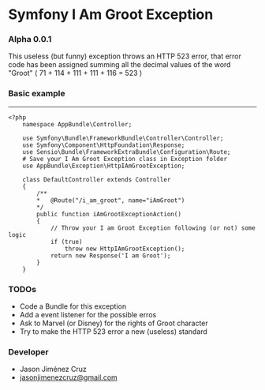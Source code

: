 # Symfony I Am Groot Exception

### Alpha 0.0.1

This useless (but funny) exception throws an HTTP 523 error, that error code has been assigned summing all the decimal values of the word "Groot" ( 71 + 114 + 111 + 111 + 116 = 523 )

### Basic example
---
```
<?php
    namespace AppBundle\Controller;
    
    use Symfony\Bundle\FrameworkBundle\Controller\Controller;
    use Symfony\Component\HttpFoundation\Response;
    use Sensio\Bundle\FrameworkExtraBundle\Configuration\Route;
    # Save your I Am Groot Exception class in Exception folder
    use AppBundle\Exception\HttpIAmGrootException;
    
    class DefaultController extends Controller
    {
        /**
        *   @Route("/i_am_groot", name="iAmGroot")
        */
        public function iAmGrootExceptionAction()
        {
            // Throw your I am Groot Exception following (or not) some logic
            if (true)
                throw new HttpIAmGrootException();
            return new Response('I am Groot');
        }
    }
```

### TODOs
- Code a Bundle for this exception
- Add a event listener for the possible erros
- Ask to Marvel (or Disney) for the rights of Groot character
- Try to make the HTTP 523 error a new (useless) standard

### Developer
- Jason Jiménez Cruz
- jasonjimenezcruz@gmail.com
